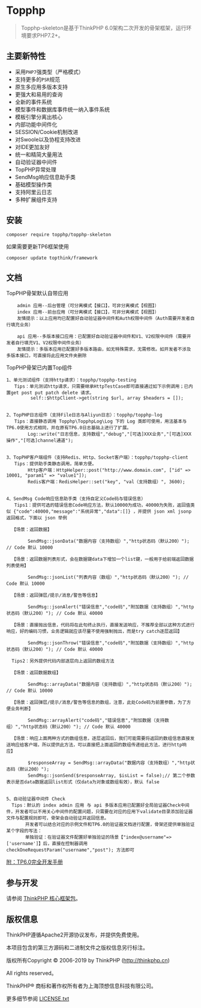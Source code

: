 Topphp
===============

> Topphp-skeleton是基于ThinkPHP 6.0架构二次开发的骨架框架，运行环境要求PHP7.2+。

## 主要新特性

* 采用`PHP7`强类型（严格模式）
* 支持更多的`PSR`规范
* 原生多应用多版本支持
* 更强大和易用的查询
* 全新的事件系统
* 模型事件和数据库事件统一纳入事件系统
* 模板引擎分离出核心
* 内部功能中间件化
* SESSION/Cookie机制改进
* 对Swoole以及协程支持改进
* 对IDE更加友好
* 统一和精简大量用法
* 自动验证器中间件
* TopPHP异常处理
* SendMsg响应信息助手类
* 基础模型操作类
* 支持阿里云日志
* 多种扩展组件支持

## 安装

~~~
composer require topphp/topphp-skeleton
~~~

如果需要更新TP6框架使用
~~~
composer update topthink/framework
~~~

## 文档
TopPHP骨架默认自带应用
~~~
    admin 应用--后台管理（可分离模式【接口】，可非分离模式【视图】）
    index 应用--前台应用（可分离模式【接口】，可非分离模式【视图】）
    友情提示：以上应用均已配置好自动验证器中间件和Auth权限中间件（Auth需要开发者自行填充业务）
    
    api 应用--多版本接口应用：已配置好自动验证器中间件和V1、V2权限中间件（需要开发者自行填充V1、V2权限中间件业务）
    友情提示：多版本应用已配置好多版本路由，如无特殊需求，无需修改。如开发者不涉及多版本接口，可直接将此应用文件夹删除
~~~
TopPHP骨架已内置Top组件
~~~
1、单元测试组件（支持http请求）：topphp/topphp-testing
   Tips：单元测试http请求，只需要继承HttpTestCase即可直接通过如下示例调用；已内置get post put patch delete 请求。
         self::$httpClient->get(string $url, array $headers = []);
         
         
2、TopPHP日志组件（支持File日志与Aliyun日志）：topphp/topphp-log
   Tips：直接静态调用 Topphp\TopphpLog\Log 下的 Log 类即可使用，用法基本与TP6.0使用方式相同，并在原有TP6.0日志基础上进行了扩展。
        Log::write("日志信息，支持数组","debug","[可选]XXX业务","[可选]XXX操作","[可选]channel通道");
        
        
3、TopPHP客户端组件（支持Redis、Http、Socket客户端）：topphp/topphp-client
   Tips：提供助手类静态调用，简单方便。
        Http客户端：HttpHelper::post("http://www.domain.com", ["id" => 10001, "param1" => "value1"]);
        Redis客户端：RedisHelper::set("key", "val（支持数组）", 3600);
        
        
4、SendMsg Code响应信息助手类（支持自定义Code码与错误信息）
   Tips1：提供可选的错误信息Code响应方法，默认10000为成功，40000为失败，返回值类似 {"code":40000,"message":"系统异常","data":[]} ，并提供 json xml jsonp 返回格式，下面以 json 举例
   
  【场景：返回数据】
  
        SendMsg::jsonData("数据内容（支持数组）","http状态码（默认200）"); // Code 默认 10000
        
  【场景：返回数据列表形式，会在数据键data下增加一个list键，一般用于给前端返回数据列表使用】
  
        SendMsg::jsonList("列表内容（数组）","http状态码（默认200）"); // Code 默认 10000
        
  【场景：返回弹层/提示/消息/警告等信息】
  
        SendMsg::jsonAlert("错误信息","code码","附加数据（支持数组）","http状态码（默认200）"); // Code 默认 40000
        
  【场景：直接抛出信息，代码将在此句终止执行，直接发送响应，不推荐全部以这种方式进行响应，好的编码习惯，业务逻辑就应该尽量不使用强制抛出，而是try catch逐层返回】
  
        SendMsg::jsonThrow("错误信息","code码","附加数据（支持数组）","http状态码（默认200）"); // Code 默认 40000
        
  Tips2：另外提供代码内部逐层向上返回的数组方法
  
  【场景：返回数据数组】
  
        SendMsg::arrayData("数据内容（支持数组）","http状态码（默认200）"); // Code 默认 10000
        
  【场景：返回弹层/提示/消息/警告等信息的数组，注意，此处Code码为前置参数，为了方便业务判断】
  
        SendMsg::arrayAlert("code码","错误信息","附加数据（支持数组）","http状态码（默认200）"); // Code 默认 40000
        
  【场景：响应上面两种方式的数组信息，逐层返回后，我们可能需要将返回的数组信息直接发送响应给客户端，所以提供此方法，可以直接把上面返回的数组传递给此方法，进行http响应】
  
        $responseArray = SendMsg::arrayData("数据内容（支持数组）","http状态码（默认200）");
        SendMsg::jsonSend($responseArray, $isList = false);// 第二个参数表示是否data数据返回list形式（仅data为对象或数组有效），默认 false
  
  
5、自动验证器中间件 Check
  Tips：默认的 index admin 应用 与 api 多版本应用已配置好全局验证器Check中间件，开发者可以不用关心中间件的配置问题，只需要在对应的应用下validate目录添加验证器文件与配置规则即可，骨架会自动验证并返回信息。
       开发者可以结合对应的示例文件和TP6.0的验证器文档进行配置，骨架还提供单独验证某个字段的写法：
       单独验证：在验证器文件配置好单独验证的场景【"index@username"=>['username']】后，直接在控制器调用 checkOneRequestParam("username","post"); 方法即可
~~~

[附：TP6.0完全开发手册](https://www.kancloud.cn/manual/thinkphp6_0/content)

## 参与开发

请参阅 [ThinkPHP 核心框架包](https://github.com/top-think/framework)。

## 版权信息

ThinkPHP遵循Apache2开源协议发布，并提供免费使用。

本项目包含的第三方源码和二进制文件之版权信息另行标注。

版权所有Copyright © 2006-2019 by ThinkPHP (http://thinkphp.cn)

All rights reserved。

ThinkPHP® 商标和著作权所有者为上海顶想信息科技有限公司。

更多细节参阅 [LICENSE.txt](LICENSE.txt)
